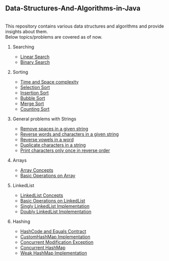 ## Data-Structures-And-Algorithms-in-Java
<br />
This repository contains various data structures and algorithms and provide insights about them.<br /> 
Below topics/problems are covered as of now.

1. Searching 
	- [Linear Search](../master/src/com/deepak/Searching/LinearSearch.java)
	- [Binary Search](../master/src/com/deepak/Searching/BinarySearch.java)
	
2. Sorting
	- [Time and Space complexity](../master/src/com/deepak/Sorting/TimeAndSpaceComplexity.md)
	- [Selection Sort](../master/src/com/deepak/Sorting/SelectionSort.java)
	- [Insertion Sort](../master/src/com/deepak/Sorting/InsertionSort.java)
	- [Bubble Sort](../master/src/com/deepak/Sorting/BubbleSort.java)
	- [Merge Sort](../master/src/com/deepak/Sorting/MergeSort.java)
	- [Counting Sort](../master/src/com/deepak/Sorting/CountingSort.java)
	
2. General problems with Strings
	- [Remove spaces in a given string](../master/src/com/deepak/Strings/RemoveSpaces.java)
	- [Reverse words and characters in a given string](../master/src/com/deepak/Strings/ReverseWords.java)
	- [Reverse vowels in a word](../master/src/com/deepak/Strings/ReverseVowelsInWord.java)
	- [Duplicate characters in a string](../master/src/com/deepak/Strings/DuplicateCharacters.java)
	- [Print characters only once in reverse order](../master/src/com/deepak/Strings/CharactersPresent.java)
	
3. Arrays	
	- [Array Concepts](../master/src/com/deepak/Arrays/ArraysConcepts)
	- [Basic Operations on Array](../master/src/com/deepak/Arrays/BasicOperations.java)
	
4. LinkedList
	- [LinkedList Concepts](../master/src/com/deepak/LinkedList/LinkedListConcepts)
	- [Basic Operations on LinkedList](../master/src/com/deepak/LinkedList/BasicOperations.java)	
	- [Singly LinkedList Implementation](../master/src/com/deepak/LinkedList/SinglyLinkedList.java)
	- [Doubly LinkedList Implementation](../master/src/com/deepak/LinkedList/DoublyLinkedList.java)
	
5. Hashing
	- [HashCode and Equals Contract](../master/src/com/deepak/Hashing/HashCode%26EqualsContract.md)
	- [CustomHashMap Implementation](../master/src/com/deepak/Hashing/CustomHashMap.java)
	- [Concurrent Modification Exception](../master/src/com/deepak/Hashing/ConcurrentModificationException.java)
	- [Concurrent HashMap](../master/src/com/deepak/Hashing/ConcurrentHashMap.md)
	- [Weak HashMap Implementation](../master/src/com/deepak/Hashing/WeakHashMapImplementation.java)
